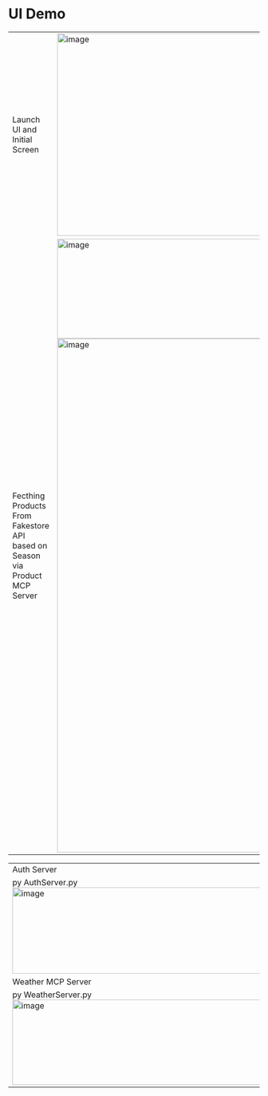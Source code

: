 

# UI Demo

<table>
  <tr>
    <td>
      Launch UI and Initial Screen
    </td>
    <td>
<img width="500" height="406" alt="image" src="https://github.com/user-attachments/assets/30c21be0-dc4a-4e80-8b36-b7bf11eebee8" />
    </td>
  </tr>
  <tr>
    <td>
      Fecthing Products From Fakestore API based on Season
      via Product MCP Server
    </td>
    <td>
      <img width="500" height="200" alt="image" src="https://github.com/user-attachments/assets/9739e087-80ec-48e6-a3f8-0e5d73506239" />
      <br>
<img width="700" height="1030" alt="image" src="https://github.com/user-attachments/assets/d5806d37-bb3e-42ee-93f9-23317eadadc0" />
    </td>
  </tr>
    
</table>



<table>
  <tr>
    <td>
      Auth Server
    </td>
    <td>
      Product Server
    </td>
  </tr>
  <tr>
    <td>
      py AuthServer.py<br>
    <img width="500" height="173" alt="image" src="https://github.com/user-attachments/assets/e57c3198-59c0-4553-967b-6cb805756a60" />
    </td>
    <td>
      py ProductServer.py<br>
    <img width="500" height="159" alt="image" src="https://github.com/user-attachments/assets/a49a75d5-1d43-4fc9-9b93-bd6fa724b6c2" />
    </td>
   </tr>
   <tr>
    <td>
      Weather MCP Server
    </td>
    <td>
      Launch Host Via UI.py
    </td>
  </tr>
  <tr>
    <td>
      py WeatherServer.py<br>
    <img width="500" height="171" alt="image" src="https://github.com/user-attachments/assets/bb4fbd51-ed6c-4753-a8d4-080fe17ae2f5" />
    </td>
    <td>
      py -m streamlit run UI.py<br>
    <img width="500" height="146" alt="image" src="https://github.com/user-attachments/assets/b988c834-2707-4b2c-8439-f7f3411d7579" />
    </td>
   </tr>
</table>


